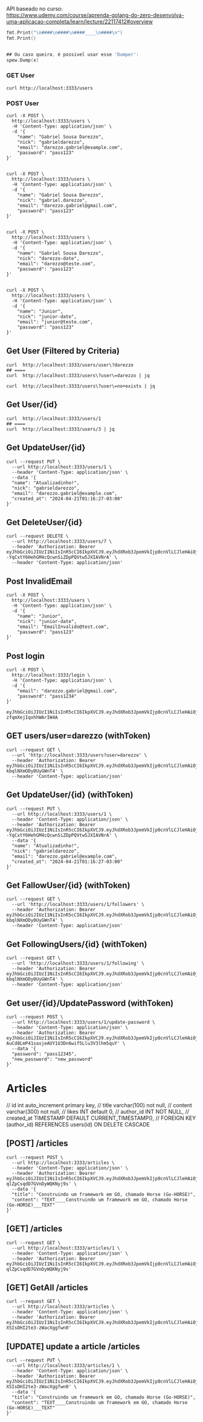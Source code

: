 API baseado no curso:  
https://www.udemy.com/course/aprenda-golang-do-zero-desenvolva-uma-aplicacao-completa/learn/lecture/22117412#overview


```go
fmt.Print("\n####\n####\n####____\n####\n")
fmt.Print()


## Ou caso queira, é possivel usar esse 'Dumper': 
spew.Dump(x)
```




### GET User
```shell
curl http://localhost:3333/users
```


### POST User
```shell
curl -X POST \
  http://localhost:3333/users \
  -H 'Content-Type: application/json' \
  -d '{
    "name": "Gabriel Sousa Darezzo",
    "nick": "gabrieldarezzo",
    "email": "darezzo.gabriel@example.com",
    "password": "pass123"
}'


curl -X POST \
  http://localhost:3333/users \
  -H 'Content-Type: application/json' \
  -d '{
    "name": "Gabriel Sousa Darezzo",
    "nick": "gabriel.darezzo",
    "email": "darezzo.gabriel@gmail.com",
    "password": "pass123"
}'


curl -X POST \
  http://localhost:3333/users \
  -H 'Content-Type: application/json' \
  -d '{
    "name": "Gabriel Sousa Darezzo",
    "nick": "darezzo-date",
    "email": "darezzo@teste.com",
    "password": "pass123"
}'


curl -X POST \
  http://localhost:3333/users \
  -H 'Content-Type: application/json' \
  -d '{
    "name": "Junior",
    "nick": "junior-date",
    "email": "junior@teste.com",
    "password": "pass123"
}'
```

## Get User (Filtered by Criteria)
```shell
curl  http://localhost:3333/users/user\?darezzo
## ====
curl  http://localhost:3333/users\?user\=darezzo | jq

curl  http://localhost:3333/users\?user\=no+exists | jq
```


## Get User/{id}
```shell
curl  http://localhost:3333/users/1
## ====
curl  http://localhost:3333/users/3 | jq
```



## Get UpdateUser/{id}
```shell
curl --request PUT \
  --url http://localhost:3333/users/1 \
  --header 'Content-Type: application/json' \
  --data '{
  "name": "Atualizadinho!",
  "nick": "gabrieldarezzo",
  "email": "darezzo.gabriel@example.com",
  "created_at": "2024-04-21T01:16:27-03:00"
}'
```

## Get DeleteUser/{id}
```shell
curl --request DELETE \
  --url http://localhost:3333/users/7 \
  --header 'Authorization: Bearer eyJhbGciOiJIUzI1NiIsInR5cCI6IkpXVCJ9.eyJhdXRob3JpemVkIjp0cnVlLCJleHAiOjE3MTM3NjU5MjQsInVzZXJJZCI6N30.bR_d--YqCxtY6HehGM4cQcwnSiZDpPQVtw5JXIAVNrA' \
  --header 'Content-Type: application/json'
```




## Post InvalidEmail
```shell
curl -X POST \
  http://localhost:3333/users \
  -H 'Content-Type: application/json' \
  -d '{
    "name": "Junior",
    "nick": "junior-date",
    "email": "EmailInvalido@test.com",
    "password": "pass123"
}'
```


## Post login
```shell
curl -X POST \
  http://localhost:3333/login \
  -H 'Content-Type: application/json' \
  -d '{
    "email": "darezzo.gabriel@gmail.com",
    "password": "pass1234"
}'
```

```
eyJhbGciOiJIUzI1NiIsInR5cCI6IkpXVCJ9.eyJhdXRob3JpemVkIjp0cnVlLCJleHAiOjE3MTM3Njk2NjYsInVzZXJJZCI6M30.uofsj5V82zyxHQR37NRud9i-zfqmXejIqxhhWArIW4A
```



## GET users/user=darezzo (withToken)
```shell
curl --request GET \
  --url 'http://localhost:3333/users?user=darezzo' \
  --header 'Authorization: Bearer eyJhbGciOiJIUzI1NiIsInR5cCI6IkpXVCJ9.eyJhdXRob3JpemVkIjp0cnVlLCJleHAiOjE3MTM5NDExMDIsInVzZXJJZCI6M30.jclhR6Vzq80zU2BihLSyb5LA-kbqlNXmODy0UyGWnT4' \
  --header 'Content-Type: application/json'
```



## Get UpdateUser/{id} (withToken)
```shell
curl --request PUT \
  --url http://localhost:3333/users/1 \
  --header 'Content-Type: application/json' \
  --header 'Authorization: Bearer eyJhbGciOiJIUzI1NiIsInR5cCI6IkpXVCJ9.eyJhdXRob3JpemVkIjp0cnVlLCJleHAiOjE3MTM3NjU5MjQsInVzZXJJZCI6N30.bR_d--YqCxtY6HehGM4cQcwnSiZDpPQVtw5JXIAVNrA' \
  --data '{
  "name": "Atualizadinho!",
  "nick": "gabrieldarezzo",
  "email": "darezzo.gabriel@example.com",
  "created_at": "2024-04-21T01:16:27-03:00"
}'
```

## Get FallowUser/{id} (withToken)
```shell
curl --request GET \
  --url 'http://localhost:3333/users/1/followers' \
  --header 'Authorization: Bearer eyJhbGciOiJIUzI1NiIsInR5cCI6IkpXVCJ9.eyJhdXRob3JpemVkIjp0cnVlLCJleHAiOjE3MTM5NDExMDIsInVzZXJJZCI6M30.jclhR6Vzq80zU2BihLSyb5LA-kbqlNXmODy0UyGWnT4' \
  --header 'Content-Type: application/json'
```


## Get FollowingUsers/{id} (withToken)
```shell
curl --request GET \
  --url 'http://localhost:3333/users/1/following' \
  --header 'Authorization: Bearer eyJhbGciOiJIUzI1NiIsInR5cCI6IkpXVCJ9.eyJhdXRob3JpemVkIjp0cnVlLCJleHAiOjE3MTM5NDExMDIsInVzZXJJZCI6M30.jclhR6Vzq80zU2BihLSyb5LA-kbqlNXmODy0UyGWnT4' \
  --header 'Content-Type: application/json'
```



## Get user/{id}/UpdatePassword (withToken)
```shell
curl --request POST \
  --url http://localhost:3333/users/1/update-password \
  --header 'Content-Type: application/json' \
  --header 'Authorization: Bearer eyJhbGciOiJIUzI1NiIsInR5cCI6IkpXVCJ9.eyJhdXRob3JpemVkIjp0cnVlLCJleHAiOjE3MTM5NDQ3MjUsInVzZXJJZCI6MX0.p-AuCd8LmP41sasjeAUY1U3Dn6wif5Llu3V3lhm5quY' \
  --data '{
  "password": "pass12345",
  "new_password": "new_password"
}'
```




# Articles  

// id          int auto_increment primary key,
// title       varchar(100) not null,
// content     varchar(300) not null,
// likes       INT default 0,
// author_id   INT NOT NULL,
// created_at  TIMESTAMP DEFAULT CURRENT_TIMESTAMP(),
// FOREIGN KEY (author_id) REFERENCES users(id) ON DELETE CASCADE

## [POST] /articles
```shell
curl --request POST \
  --url http://localhost:3333/articles \
  --header 'Content-Type: application/json' \
  --header 'Authorization: Bearer eyJhbGciOiJIUzI1NiIsInR5cCI6IkpXVCJ9.eyJhdXRob3JpemVkIjp0cnVlLCJleHAiOjE3MTM5NDY3MjIsInVzZXJJZCI6MX0.o8y80wemrKD2uWD7zaX-qlZpCsqdD7GVnDyWQKNyj9s' \
  --data '{
  "title": "Construindo um framework em GO, chamado Horse (Go-HORSE)",
  "content": "TEXT____Construindo um framework em GO, chamado Horse (Go-HORSE)___TEXT"
}'
```

## [GET] /articles
```shell
curl --request GET \
  --url http://localhost:3333/articles/1 \
  --header 'Content-Type: application/json' \
  --header 'Authorization: Bearer eyJhbGciOiJIUzI1NiIsInR5cCI6IkpXVCJ9.eyJhdXRob3JpemVkIjp0cnVlLCJleHAiOjE3MTM5NDY3MjIsInVzZXJJZCI6MX0.o8y80wemrKD2uWD7zaX-qlZpCsqdD7GVnDyWQKNyj9s'
```

## [GET] GetAll /articles
```shell
curl --request GET \
  --url http://localhost:3333/articles \
  --header 'Content-Type: application/json' \
  --header 'Authorization: Bearer eyJhbGciOiJIUzI1NiIsInR5cCI6IkpXVCJ9.eyJhdXRob3JpemVkIjp0cnVlLCJleHAiOjE3MTQwNjMzMzAsInVzZXJJZCI6MX0.T5CNHGJMGWVMmhpyNql-XSIsDHI2te3-zWacXggfwn0'
```

## [UPDATE] update a article /articles
```shell
curl --request PUT \
  --url http://localhost:3333/articles/1 \
  --header 'Content-Type: application/json' \
  --header 'Authorization: Bearer eyJhbGciOiJIUzI1NiIsInR5cCI6IkpXVCJ9.eyJhdXRob3JpemVkIjp0cnVlLCJleHAiOjE3MTQwNjMzMzAsInVzZXJJZCI6MX0.T5CNHGJMGWVMmhpyNql-XSIsDHI2te3-zWacXggfwn0' \
  --data '{
  "title": "Construindo um framework em GO, chamado Horse (Go-HORSE)",
  "content": "TEXT____Construindo um framework em GO, chamado Horse (Go-HORSE)___TEXT"
}'
```